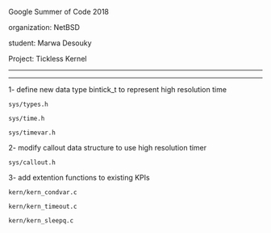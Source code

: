 Google Summer of Code 2018

organization: NetBSD

student: Marwa Desouky

Project: Tickless Kernel 

-----------------------------------------------------
-----------------------------------------------------

1- define new data type bintick_t to represent high resolution time 

	sys/types.h
	
	sys/time.h
	
	sys/timevar.h

2- modify callout data structure to use high resolution timer
	
	sys/callout.h

3- add extention functions to existing KPIs 
	
	kern/kern_condvar.c
	
	kern/kern_timeout.c
	
	kern/kern_sleepq.c
